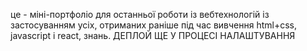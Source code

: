 це - міні-портфоліо для останньої роботи із вебтехнологій із застосуванням усіх, отриманих раніше під час вивчення html+css, javascript і react, знань.
ДЕПЛОЙ ЩЕ У ПРОЦЕСІ НАЛАШТУВАННЯ
